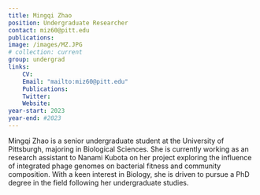 ```yaml
---
title: Mingqi Zhao
position: Undergraduate Researcher
contact: miz60@pitt.edu
publications: 
image: /images/MZ.JPG
# collection: current
group: undergrad
links:
    CV:
    Email: "mailto:miz60@pitt.edu"
    Publications: 
    Twitter: 
    Website: 
year-start: 2023
year-end: #2023
---
```

Mingqi Zhao is a senior undergraduate student at the University of Pittsburgh, majoring in Biological Sciences. She is currently working as an research assistant to Nanami Kubota on her project exploring the influence of integrated phage genomes on bacterial fitness and community composition. With a keen interest in Biology, she is driven to pursue a PhD degree in the field following her undergraduate studies.
